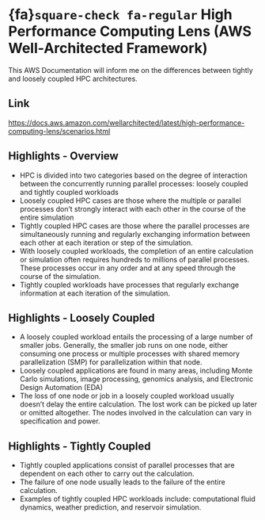 # {fa}`square-check fa-regular` High Performance Computing Lens (AWS Well-Architected Framework)
This AWS Documentation will inform me on the differences between tightly and loosely coupled HPC architectures.

## Link
https://docs.aws.amazon.com/wellarchitected/latest/high-performance-computing-lens/scenarios.html

## Highlights - Overview
- HPC is divided into two categories based on the degree of interaction between the concurrently running parallel processes: loosely coupled and tightly coupled workloads
- Loosely coupled HPC cases are those where the multiple or parallel processes don’t strongly interact with each other in the course of the entire simulation
- Tightly coupled HPC cases are those where the parallel processes are simultaneously running and regularly exchanging information between each other at each iteration or step of the simulation.
- With loosely coupled workloads, the completion of an entire calculation or simulation often requires hundreds to millions of parallel processes. These processes occur in any order and at any speed through the course of the simulation.
- Tightly coupled workloads have processes that regularly exchange information at each iteration of the simulation.

## Highlights - Loosely Coupled
- A loosely coupled workload entails the processing of a large number of smaller jobs. Generally, the smaller job runs on one node, either consuming one process or multiple processes with shared memory parallelization (SMP) for parallelization within that node.
- Loosely coupled applications are found in many areas, including Monte Carlo simulations, image processing, genomics analysis, and Electronic Design Automation (EDA)
- The loss of one node or job in a loosely coupled workload usually doesn’t delay the entire calculation. The lost work can be picked up later or omitted altogether. The nodes involved in the calculation can vary in specification and power.

## Highlights - Tightly Coupled
- Tightly coupled applications consist of parallel processes that are dependent on each other to carry out the calculation.
- The failure of one node usually leads to the failure of the entire calculation.
- Examples of tightly coupled HPC workloads include: computational fluid dynamics, weather prediction, and reservoir simulation.


